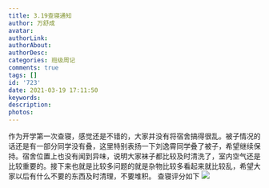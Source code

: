 ```yaml
---
title: 3.19查寝通知
author: 万舒成
avatar: 
authorLink: 
authorAbout: 
authorDesc: 
categories: 班级周记
comments: true
tags: []
id: '723'
date: 2021-03-19 17:11:50
keywords:
description:
photos:
---
```


作为开学第一次查寝，感觉还是不错的，大家并没有将宿舍搞得很乱。被子情况的话还是有一部分同学没有叠，这里特别表扬一下刘逸霄同学叠了被子，希望继续保持。宿舍位置上也没有闻到异味，说明大家袜子都比较及时清洗了，室内空气还是比较重要的。接下来也就是比较多问题的就是杂物比较多看起来就比较乱，希望大家以后有什么不要的东西及时清理，不要堆积。 查寝评分如下 [![](https://www.aiupc.xyz/wp-content/uploads/2021/03/wp_editor_md_a7d76ff6ad33798d82f64a7740f5612d.jpg)](https://www.aiupc.xyz/wp-content/uploads/2021/03/wp_editor_md_a7d76ff6ad33798d82f64a7740f5612d.jpg)